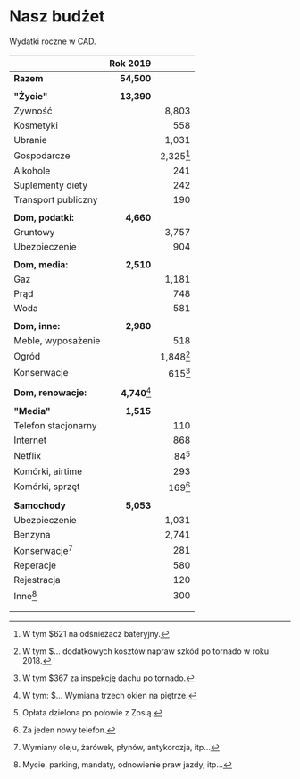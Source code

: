 # Nasz budżet

Wydatki roczne w CAD.

|                            | Rok 2019              |                     |
| ---                        | --:                   | --:                 |
| **Razem**                  | **54,500**            |                     |
|                            |                       |                     |
| **"Życie"**                | **13,390**            |                     |
| Żywność                    |                       | 8,803               |
| Kosmetyki                  |                       | 558                 |
| Ubranie                    |                       | 1,031               |
| Gospodarcze                |                       | 2,325[^gospodarcze] |
| Alkohole                   |                       | 241                 |
| Suplementy diety           |                       | 242                 |
| Transport publiczny        |                       | 190                 |
|                            |                       |                     |
| **Dom, podatki:**          | **4,660**             |                     |
| Gruntowy                   |                       | 3,757               |
| Ubezpieczenie              |                       | 904                 |
|                            |                       |                     |
| **Dom, media:**            | **2,510**             |                     |
| Gaz                        |                       | 1,181               |
| Prąd                       |                       | 748                 |
| Woda                       |                       | 581                 |
|                            |                       |                     |
| **Dom, inne:**             | **2,980**             |                     |
| Meble, wyposażenie         |                       | 518                 |
| Ogród                      |                       | 1,848[^ogrod]       |
| Konserwacje                |                       | 615[^konserwacje]   |
|                            |                       |                     |
| **Dom, renowacje:**        | **4,740**[^renowacje] |                     |
|                            |                       |                     |
| **"Media"**                | **1,515**             |                     |
| Telefon stacjonarny        |                       | 110                 |
| Internet                   |                       | 868                 |
| Netflix                    |                       | 84[^netflix]        |
| Komórki, airtime           |                       | 293                 |
| Komórki, sprzęt            |                       | 169[^komorkisprzet] |
|                            |                       |                     |
| **Samochody**              | **5,053**             |                     |
| Ubezpieczenie              |                       | 1,031               |
| Benzyna                    |                       | 2,741               |
| Konserwacje[^samochodkons] |                       | 281                 |
| Reperacje                  |                       | 580                 |
| Rejestracja                |                       | 120                 |
| Inne[^samochodinne]        |                       | 300                 |
|                            |                       |                     |
|                            |                       |                     |



[^gospodarcze]: W tym $621 na odśnieżacz bateryjny.
[^ogrod]: W tym $... dodatkowych kosztów napraw szkód po tornado w roku 2018.
[^konserwacje]: W tym $367 za inspekcję dachu po tornado.
[^renowacje]: W tym: $... Wymiana trzech okien na piętrze.
[^netflix]: Opłata dzielona po połowie z Zosią.
[^komorkisprzet]: Za jeden nowy telefon.
[^samochodkons]: Wymiany oleju, żarówek, płynów, antykorozja, itp...
[^samochodinne]: Mycie, parking, mandaty, odnowienie praw jazdy, itp...

